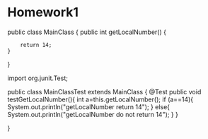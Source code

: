 # Homework1
public class MainClass
{
   public int getLocalNumber()
    {

        return 14;
    }
}


import org.junit.Test;

public class MainClassTest extends MainClass
{
    @Test
    public void testGetLocalNumber(){
       int a=this.getLocalNumber();
       if (a==14){
           System.out.println("getLocalNumber return 14");
       }
       else{
           System.out.println("getLocalNumber do not return 14");
       }
    }

}